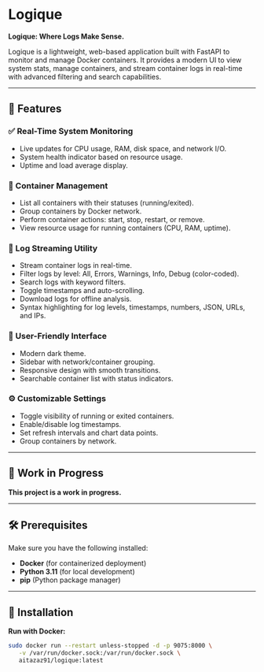 # Logique

**Logique: Where Logs Make Sense.**

Logique is a lightweight, web-based application built with FastAPI to monitor and manage Docker containers. It provides a modern UI to view system stats, manage containers, and stream container logs in real-time with advanced filtering and search capabilities.

---

## 🚀 Features

### ✅ Real-Time System Monitoring
- Live updates for CPU usage, RAM, disk space, and network I/O.
- System health indicator based on resource usage.
- Uptime and load average display.

### 🐳 Container Management
- List all containers with their statuses (running/exited).
- Group containers by Docker network.
- Perform container actions: start, stop, restart, or remove.
- View resource usage for running containers (CPU, RAM, uptime).

### 📜 Log Streaming Utility
- Stream container logs in real-time.
- Filter logs by level: All, Errors, Warnings, Info, Debug (color-coded).
- Search logs with keyword filters.
- Toggle timestamps and auto-scrolling.
- Download logs for offline analysis.
- Syntax highlighting for log levels, timestamps, numbers, JSON, URLs, and IPs.

### 🎨 User-Friendly Interface
- Modern dark theme.
- Sidebar with network/container grouping.
- Responsive design with smooth transitions.
- Searchable container list with status indicators.

### ⚙️ Customizable Settings
- Toggle visibility of running or exited containers.
- Enable/disable log timestamps.
- Set refresh intervals and chart data points.
- Group containers by network.

---

## 🚧 Work in Progress

**This project is a work in progress.**

---

## 🛠️ Prerequisites

Make sure you have the following installed:

- **Docker** (for containerized deployment)
- **Python 3.11** (for local development)
- **pip** (Python package manager)

---

## 🔧 Installation

**Run with Docker:**
```bash
sudo docker run --restart unless-stopped -d -p 9075:8000 \
   -v /var/run/docker.sock:/var/run/docker.sock \
   aitazaz91/logique:latest
```
